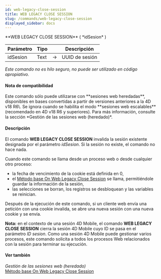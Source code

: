 ```yaml
---
id: web-legacy-close-session
title: WEB LEGACY CLOSE SESSION
slug: /commands/web-legacy-close-session
displayed_sidebar: docs
---
```


<!--REF #_command_.WEB LEGACY CLOSE SESSION.Syntax-->**WEB LEGACY CLOSE SESSION** ( *idSesion* )<!-- END REF-->
<!--REF #_command_.WEB LEGACY CLOSE SESSION.Params-->
| Parámetro | Tipo |  | Descripción |
| --- | --- | --- | --- |
| idSesion | Text | &#8594;  | UUID de sesión |

<!-- END REF-->

*Este comando no es hilo seguro, no puede ser utilizado en código apropiativo.*


#### Nota de compatibilidad 

<!--REF #_command_.WEB LEGACY CLOSE SESSION.Summary-->Este comando sólo puede utilizarse con **sesiones web heredadas**, disponibles en bases convertidas a partir de versiones anteriores a la 4D v18 R6\.<!-- END REF--> Se ignora cuando se habilita el modo **sesiones web escalables** (recomendado en 4D v18 R6 y superiores). Para más información, consulte la sección *Gestión de las sesiones web (heredado)*.

#### Descripción 

El comando **WEB LEGACY CLOSE SESSION** invalida la sesión existente designada por el parámetro *idSesion*. Si la sesión no existe, el comando no hace nada.  
  
Cuando este comando se llama desde un proceso web o desde cualquier otro proceso:

* la fecha de vencimiento de la cookie está definida en 0,
* el [Método base On Web Legacy Close Session](metodo-base-on-web-legacy-close-session.md) se llama, permitiéndole guardar la información de la sesión,
* las selecciones se borran, los registros se desbloquean y las variables se reinician.

Después de la ejecución de este comando, si un cliente web envía una petición con una cookie invalida, se abre una nueva sesión con una nueva cookie y se envía.

**Nota:** en el contexto de una sesión 4D Mobile, el comando **WEB LEGACY CLOSE SESSION** cierra la sesión 4D Mobile cuyo ID se pasa en el parámetro *ID* *sesion*. Como una sesión 4D Mobile puede gestionar varios procesos, este comando solicita a todos los procesos Web relacionados con la sesión para terminar su ejecución.

#### Ver también 

*Gestión de las sesiones web (heredado)*  
[Método base On Web Legacy Close Session](metodo-base-on-web-legacy-close-session.md)  